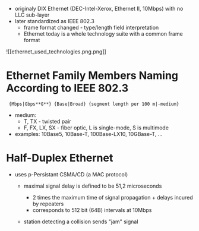 - originaly DIX Ethernet (DEC-Intel-Xerox, Ethernet II, 10Mbps) with no LLC sub-layer
- later standardized as IEEE 802.3
	- frame format changed - type/length field interpretation
	- Ethernet today is a whole technology suite with a common frame format

![[ethernet_used_technologies.png.png]]


# Ethernet Family Members Naming According to IEEE 802.3
     {Mbps|Gbps**G**} {Base|Broad} {segment length per 100 m|-medium}
- medium:
	- T, TX - twisted pair
	- F, FX, LX, SX - fiber optic, L is single-mode, S is multimode
- examples: 10Base5, 10Base-T, 100Base-LX10, 10GBase-T, ...

# Half-Duplex Ethernet
- uses p-Persistant CSMA/CD (a MAC protocol)
	- maximal signal delay is defined to be 51,2 microseconds
		- 2 times the maximum time of signal propagation + delays incured by repeaters
		- corresponds to 512 bit (64B) intervals at 10Mbps

	- station detecting a collision sends "jam" signal
